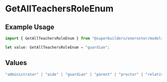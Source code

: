 # GetAllTeachersRoleEnum

## Example Usage

```typescript
import { GetAllTeachersRoleEnum } from "@superbuilders/oneroster/models/operations";

let value: GetAllTeachersRoleEnum = "guardian";
```

## Values

```typescript
"administrator" | "aide" | "guardian" | "parent" | "proctor" | "relative" | "student" | "teacher"
```